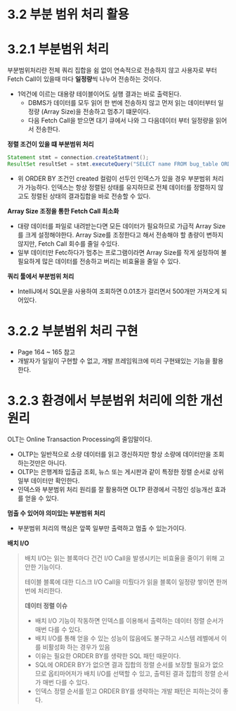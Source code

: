 # 3.2 부분 범위 처리 활용

# 3.2.1 부분범위 처리

부분범위처리란 전체 쿼리 집합을 쉼 없이 연속적으로 전송하지 않고 사용자로 부터 Fetch Call이 있을때 마다 **일정량**씩 나누어 전송하는 것이다.

- 1억건에 이르는 대용량 테이블이어도 실행 결과는 바로 출력된다.
    - DBMS가 데이터를 모두 읽어 한 번에 전송하지 않고 먼저 읽는 데이터부터 일정량 (Array Size)을 전송하고 멈추기 떄문이다.
    - 다음 Fetch Call을 받으면 대기 큐에서 나와 그 다음데이터 부터 일정량을 읽어서 전송한다.

**정렬 조건이 있을 떄 부분범위 처리**

```java
Statement stmt = connection.createStatment();
ResultSet resultSet = stmt.executeQuery("SELECT name FROM bug_table ORDER BY created");
```

- 위 ORDER BY 조건인 created 컬럼이 선두인 인덱스가 있을 경우 부분범위 처리가 가능하다. 인덱스는 항상 정렬된 상태를 유지하므로 전체 데이터를 정렬하지 않고도 정렬된 상태의 결과집합을 바로 전송할 수 있다.

**Array Size 조정을 통한 Fetch Call 최소화**

- 대량 데이터를 파일로 내려받는다면 모든 데이터가 필요하므로 가급적 Array Size를 크게 설정해야한다. Array Size를 조정한다고 해서 전송해야 할 총량이 변하지 않지만, Fetch Call 회수를 줄일 수있다.
- 일부 데이터만 Fetc하다가 멈추는 프로그램이라면 Array Size를 작게 설정하여 불필요하게 많은 데이터를 전송하고 버리는 비효율을 줄일 수 있다.

**쿼리 툴에서 부분범위 처리**

- IntelliJ에서 SQL문을 사용하여 조회하면 0.01초가 걸리면서 500개만 가져오게 되어있다.

# 3.2.2 부분범위 처리 구현

- Page 164 ~ 165 참고
- 개발자가 일일이 구현할 수 없고, 개발 프레임워크에 미리 구현돼있는 기능을 활용한다.

# 3.2.3 환경에서 부분범위 처리에 의한 개선 원리

OLT는 Online Transaction Processing의 줄임말이다. 

- OLTP는 일반적으로 소량 데이터를 읽고 갱신하지만 항상 소량에 데이터만을 조회하는것만은 아니다.
- OLTP는 은행계좌 입출금 조회, 뉴스 또는 게시판과 같이 특정한 정렬 순서로 상위 일부 데이터만 확인한다.
- 인덱스와 부분범위 처리 원리를 잘 활용하면 OLTP 환경에서 극정인 성능개선 효과를 얻을 수 있다.

**멈출 수 있어야 의미있는 부분범위 처리**

- 부분범위 처리의 핵심은 앞쪽 일부만 출력하고 멈출 수 있는가이다.

**배치 I/O**

> 배치 I/O는 읽는 블록마다 건건 I/O Call을 발생시키는 비효율을 줄이기 위해 고안한 기능이다.
> 
> 
> 테이블 블록에 대한 디스크 I/O Call을 미뤘다가 읽을 블록이 일정량 쌓이면 한꺼번에 처리한다.
> 
> **데이터 정렬 이슈**
> 
> - 배치 I/O 기능이 작동하면 인덱스를 이용해서 출력하는 데이터 정렬 순서가 매번 다를 수 있다.
> - 배치 I/O를 통해 얻을 수 있는 성능이 많음에도 불구하고 시스템 레벨에서 이를 비활성화 하는 경우가 있음
> - 이유는 필요한 ORDER BY를 생략한 SQL 패턴 때문이다.
> - SQL에 ORDER BY가 없으면 결과 집합의 정렬 순서를 보장할 필요가 없으므로 옵티마어저가 배치 I/O를 선택할 수 있고, 출력된 결과 집합의 정렬 순서가 매번 다를 수 있다.
> - 인덱스 정렬 순서를 믿고 ORDER BY를 생략하는 개발 패턴은 피하는것이 좋다.